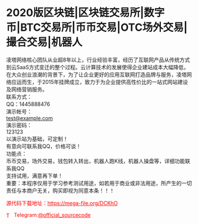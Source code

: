 # 2020版区块链|区块链交易所|数字币|BTC交易所|币币交易|OTC场外交易|撮合交易|机器人

凌塔网络核心团队从业超8年以上，行业经验丰富，经历了互联网产品从传统方式到云SaaS方式变迁的整个过程。云计算技术的发展使得企业建站成本大幅降低，在大众创业浪潮的背景下，为了让企业更好的应用互联网打造品牌与服务，凌塔网络应运而生，于2015年挂牌成立，致力于为企业提供高性价比的一站式网站建设及网络营销服务。<br>联系方式：<br>QQ：1445888476<br>演示帐号：<br>test@example.com<br>演示密码：<br>123123<br>以演示站为基础，可定制！<br>有意向可联系我QQ，价格可谈！<br>功能点：<br>币币交易，场外交易，钱包转入转出，机器人跑K线，机器人操盘等，详细功能联系我QQ<br>支持试用，满意再下单！<br>重要：本程序仅用于学习参考测试用途，如若用于商业或非法用途，所产生的一切责任与本商户无关，购买即视为同意本条！！！<br>


<p style="color: red;">源代码下载地址：<a href="https://mega-file.org/DCKhO" style="color: red;">https://mega-file.org/DCKhO</a></p><p style="color: red;"><img src="https://cdn-icons-png.flaticon.com/512/2111/2111646.png" alt="Telegram Icon" style="width: 16px; vertical-align: middle; margin-right: 5px;">Telegram:<a href="https://t.me/official_sourcecode" style="color: red;">@official_sourcecode</a></p>